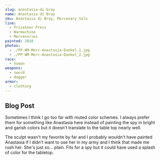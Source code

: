 ```yaml
---
slug: anastasia-di-bray
name: Anastasia di Bray
sku: Anastasia di Bray, Mercenary Solo
line:
  - Privateer Press
  - Warmachine
  - Mercenaries
painted: 2010
photos:
  - ./PP-WM-Merc-Anastasia-Dankel_1.jpg
  - ./PP-WM-Merc-Anastasia-Dankel_2.jpg
race:
  - human
weapons:
  - sword
  - dagger
armor:
  - clothing
---
```


## Blog Post

Sometimes I think I go too far with muted color schemes. I always prefer them for something like Anastasia here instead of painting the spy in bright and garish colors but it doesn't translate to the table top nearly well.

The sculpt wasn't my favorite by far and I probably wouldn't have painted Anastasia if I didn't want to use her in my army and I think that made me rush her. She's just so... plain. Fits for a spy but it could have used a splash of color for the tabletop.
